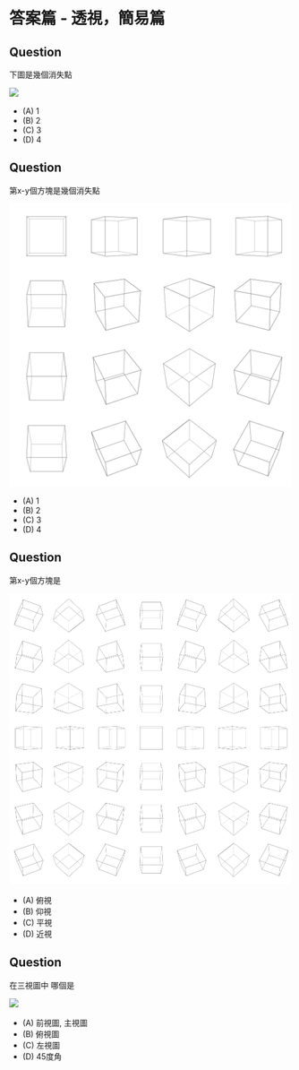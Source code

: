 # 答案篇 - 透視，簡易篇

## Question
下圖是幾個消失點

![](https://i.pinimg.com/564x/83/d9/6f/83d96fc1766f5dea6f3efc8d75bedea2.jpg)

* (A) 1
* (B) 2
* (C) 3
* (D) 4


## Question

第x-y個方塊是幾個消失點


![](./十六格.webp)


* (A) 1
* (B) 2
* (C) 3
* (D) 4

## Question

第x-y個方塊是

![](./all_four.webp)


* (A) 俯視
* (B) 仰視
* (C) 平視
* (D) 近視

## Question

在三視圖中 哪個是

![](https://www.researchgate.net/profile/Akash-Trivedi-2/publication/281148227/figure/fig5/AS:553297715384320@1508927863295/Three-view-drawings-of-the-actual-aircraft.png)

* (A) 前視圖, 主視圖
* (B) 俯視圖
* (C) 左視圖
* (D) 45度角